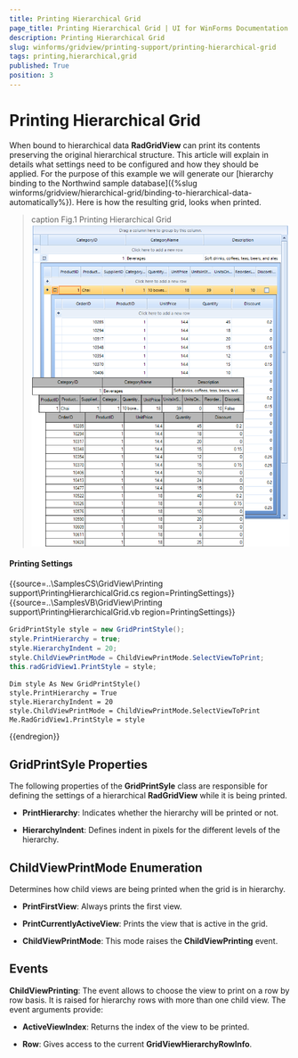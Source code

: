 ```yaml
---
title: Printing Hierarchical Grid
page_title: Printing Hierarchical Grid | UI for WinForms Documentation
description: Printing Hierarchical Grid
slug: winforms/gridview/printing-support/printing-hierarchical-grid
tags: printing,hierarchical,grid
published: True
position: 3
---
```


# Printing Hierarchical Grid



When bound to hierarchical data __RadGridView__ can print its contents preserving the original hierarchical structure. This article will explain in details what settings need to be configured and how they should be applied. For the purpose of this example we will generate our [hierarchy binding to the Northwind sample database]({%slug winforms/gridview/hierarchical-grid/binding-to-hierarchical-data-automatically%}). Here is how the resulting grid, looks when printed.

>caption Fig.1 Printing Hierarchical Grid<br>![gridview-printing-support-printing-hierarchical-grid 001](images/gridview-printing-support-printing-hierarchical-grid001.png)

#### Printing Settings

{{source=..\SamplesCS\GridView\Printing support\PrintingHierarchicalGrid.cs region=PrintingSettings}} 
{{source=..\SamplesVB\GridView\Printing support\PrintingHierarchicalGrid.vb region=PrintingSettings}} 

````C#
GridPrintStyle style = new GridPrintStyle();
style.PrintHierarchy = true;
style.HierarchyIndent = 20;
style.ChildViewPrintMode = ChildViewPrintMode.SelectViewToPrint;
this.radGridView1.PrintStyle = style;

````
````VB.NET
Dim style As New GridPrintStyle()
style.PrintHierarchy = True
style.HierarchyIndent = 20
style.ChildViewPrintMode = ChildViewPrintMode.SelectViewToPrint
Me.RadGridView1.PrintStyle = style

````

{{endregion}} 

## GridPrintSyle Properties

The following properties of the __GridPrintSyle__ class are responsible for defining the settings of a hierarchical __RadGridView__ while it is being printed.

* __PrintHierarchy__: Indicates whether the hierarchy will be printed or not.

* __HierarchyIndent__: Defines indent in pixels for the different levels of the hierarchy.

## ChildViewPrintMode Enumeration

Determines how child views are being printed when the grid is in hierarchy.

* __PrintFirstView__: Always prints the first view.

* __PrintCurrentlyActiveView__: Prints the view that is active in the grid.

* __ChildViewPrintMode__: This mode raises the __ChildViewPrinting__ event.

## Events

__ChildViewPrinting__: The event allows to choose the view to print on a row by row basis. It is raised for hierarchy rows with more than one child view. The event arguments provide:

* __ActiveViewIndex__: Returns the index of the view to be printed.

* __Row__: Gives access to the current __GridViewHierarchyRowInfo__.
            
